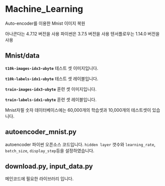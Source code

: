 # Machine_Learning
Auto-encoder를 이용한 Mnist 이미지 복원

아나콘다는 4.7.12 버전을 사용
파이썬은 3.7.5 버전을 사용
텐서플로우는 1.14.0 버전을 사용

## Mnist/data

  __`t10k-images-idx3-ubyte`__  테스트 셋 이미지입니다.

  __`t10k-labels-idx1-ubyte`__  테스트 셋 레이블입니다.

  __`train-images-idx3-ubyte`__ 훈련 셋 이미지입니다.

  __`train-labels-idx1-ubyte`__ 훈련 셋 레이블입니다.

  Mnist자필 숫자 데이터베이스에는 60,000개의 학습셋과 10,000개의 테스트셋이 있습니다.


## autoencoder_mnist.py

  autoencoder 파이썬 오픈소스 코드입니다.
  `hidden layer` 갯수와 `learning_rate`, `batch_size`, `display_step`등을 설정하였습니다.
 
## download.py, input_data.py
  
 메인코드에 필요한 라이브러리 입니다.
